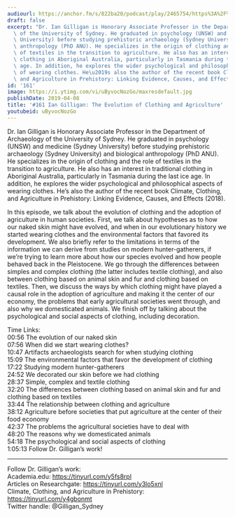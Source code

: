 ```yaml
---
audiourl: https://anchor.fm/s/822ba20/podcast/play/2465754/https%3A%2F%2Fd3ctxlq1ktw2nl.cloudfront.net%2Fproduction%2F2019-1-23%2F10380399-44100-2-15577918ad492.m4a
draft: false
excerpt: "Dr. Ian Gilligan is Honorary Associate Professor in the Department of Archaeology\
  \ of the University of Sydney. He graduated in psychology (UNSW) and medicine (Sydney\
  \ University) before studying prehistoric archaeology (Sydney University) and biological\
  \ anthropology (PhD ANU). He specializes in the origin of clothing and the role\
  \ of textiles in the transition to agriculture. He also has an interest in traditional\
  \ clothing in Aboriginal Australia, particularly in Tasmania during the last ice\
  \ age. In addition, he explores the wider psychological and philosophical aspects\
  \ of wearing clothes. He\u2019s also the author of the recent book Climate, Clothing,\
  \ and Agriculture in Prehistory: Linking Evidence, Causes, and Effects (2018)."
id: '161'
image: https://i.ytimg.com/vi/uByvocNozGo/maxresdefault.jpg
publishDate: 2019-04-08
title: '#161 Ian Gilligan: The Evolution of Clothing and Agriculture'
youtubeid: uByvocNozGo
---
```

<div class="timelinks">

Dr. Ian Gilligan is Honorary Associate Professor in the Department of Archaeology of the University of Sydney. He graduated in psychology (UNSW) and medicine (Sydney University) before studying prehistoric archaeology (Sydney University) and biological anthropology (PhD ANU). He specializes in the origin of clothing and the role of textiles in the transition to agriculture. He also has an interest in traditional clothing in Aboriginal Australia, particularly in Tasmania during the last ice age. In addition, he explores the wider psychological and philosophical aspects of wearing clothes. He’s also the author of the recent book Climate, Clothing, and Agriculture in Prehistory: Linking Evidence, Causes, and Effects (2018).

In this episode, we talk about the evolution of clothing and the adoption of agriculture in human societies. First, we talk about hypotheses as to how our naked skin might have evolved, and when in our evolutionary history we started wearing clothes and the environmental factors that favored its development. We also briefly refer to the limitations in terms of the information we can derive from studies on modern hunter-gatherers, if we’re trying to learn more about how our species evolved and how people behaved back in the Pleistocene. We go through the differences between simples and complex clothing (the latter includes textile clothing), and also between clothing based on animal skin and fur and clothing based on textiles. Then, we discuss the ways by which clothing might have played a causal role in the adoption of agriculture and making it the center of our economy, the problems that early agricultural societies went through, and also why we domesticated animals. We finish off by talking about the psychological and social aspects of clothing, including decoration.

Time Links:  
<time>00:56</time> The evolution of our naked skin  
<time>07:56</time> When did we start wearing clothes?                              
<time>10:47</time> Artifacts archaeologists search for when studying clothing       
<time>15:09</time> The environmental factors that favor the development of clothing                 
<time>17:22</time> Studying modern hunter-gatherers             
<time>24:52</time> We decorated our skin before we had clothing                   
<time>28:37</time> Simple, complex and textile clothing             
<time>32:20</time> The differences between clothing based on animal skin and fur and clothing based on textiles     
<time>33:44</time> The relationship between clothing and agriculture    
<time>38:12</time> Agriculture before societies that put agriculture at the center of their food economy    
<time>42:37</time> The problems the agricultural societies have to deal with    
<time>48:20</time> The reasons why we domesticated animals  
<time>54:18</time> The psychological and social aspects of clothing  
<time>1:05:13</time> Follow Dr. Gilligan’s work!      

---

Follow Dr. Gilligan’s work:  
Academia.edu: https://tinyurl.com/y5fs8rpl   
Articles on Researchgate: https://tinyurl.com/y3lo5xnl  
Climate, Clothing, and Agriculture in Prehistory: https://tinyurl.com/y4gbonmt  
Twitter handle: @Gilligan_Sydney
</div>

